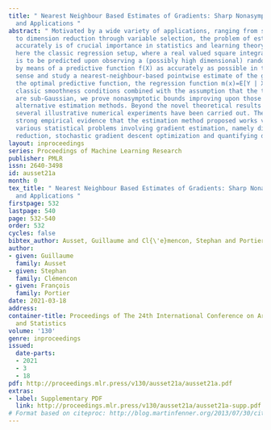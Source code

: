 ```yaml
---
title: " Nearest Neighbour Based Estimates of Gradients: Sharp Nonasymptotic Bounds
  and Applications "
abstract: " Motivated by a wide variety of applications, ranging from stochastic optimization
  to dimension reduction through variable selection, the problem of estimating gradients
  accurately is of crucial importance in statistics and learning theory. We consider
  here the classic regression setup, where a real valued square integrable r.v. Y
  is to be predicted upon observing a (possibly high dimensional) random vector X
  by means of a predictive function f(X) as accurately as possible in the mean-squared
  sense and study a nearest-neighbour-based pointwise estimate of the gradient of
  the optimal predictive function, the regression function m(x)=E[Y | X=x]. Under
  classic smoothness conditions combined with the assumption that the tails of Y-m(X)
  are sub-Gaussian, we prove nonasymptotic bounds improving upon those obtained for
  alternative estimation methods. Beyond the novel theoretical results established,
  several illustrative numerical experiments have been carried out. The latter provide
  strong empirical evidence that the estimation method proposed works very well for
  various statistical problems involving gradient estimation, namely dimensionality
  reduction, stochastic gradient descent optimization and quantifying disentanglement. "
layout: inproceedings
series: Proceedings of Machine Learning Research
publisher: PMLR
issn: 2640-3498
id: ausset21a
month: 0
tex_title: " Nearest Neighbour Based Estimates of Gradients: Sharp Nonasymptotic Bounds
  and Applications "
firstpage: 532
lastpage: 540
page: 532-540
order: 532
cycles: false
bibtex_author: Ausset, Guillaume and Cl{\'e}mencon, Stephan and Portier, Fran{\c{c}}ois
author:
- given: Guillaume
  family: Ausset
- given: Stephan
  family: Clémencon
- given: François
  family: Portier
date: 2021-03-18
address:
container-title: Proceedings of The 24th International Conference on Artificial Intelligence
  and Statistics
volume: '130'
genre: inproceedings
issued:
  date-parts:
  - 2021
  - 3
  - 18
pdf: http://proceedings.mlr.press/v130/ausset21a/ausset21a.pdf
extras:
- label: Supplementary PDF
  link: http://proceedings.mlr.press/v130/ausset21a/ausset21a-supp.pdf
# Format based on citeproc: http://blog.martinfenner.org/2013/07/30/citeproc-yaml-for-bibliographies/
---
```

